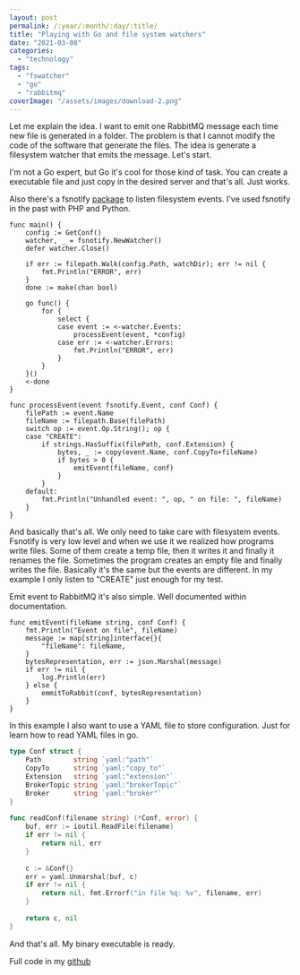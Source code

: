 ```yaml
---
layout: post
permalink: /:year/:month/:day/:title/
title: "Playing with Go and file system watchers"
date: "2021-03-08"
categories: 
  - "technology"
tags: 
  - "fswatcher"
  - "go"
  - "rabbitmq"
coverImage: "/assets/images/download-2.png"
---
```


Let me explain the idea. I want to emit one RabbitMQ message each time new file is generated in a folder. The problem is that I cannot modify the code of the software that generate the files. The idea is generate a filesystem watcher that emits the message. Let's start.

I'm not a Go expert, but Go it's cool for those kind of task. You can create a executable file and just copy in the desired server and that's all. Just works.

Also there's a fsnotify [package](github.com/fsnotify/fsnotify) to listen filesystem events. I've used fsnotify in the past with PHP and Python.

```golang
func main() {
    config := GetConf()
    watcher, _ = fsnotify.NewWatcher()
    defer watcher.Close()
 
    if err := filepath.Walk(config.Path, watchDir); err != nil {
        fmt.Println("ERROR", err)
    }
    done := make(chan bool)
 
    go func() {
        for {
            select {
            case event := <-watcher.Events:
                processEvent(event, *config)
            case err := <-watcher.Errors:
                fmt.Println("ERROR", err)
            }
        }
    }()
    <-done
}
 
func processEvent(event fsnotify.Event, conf Conf) {
    filePath := event.Name
    fileName := filepath.Base(filePath)
    switch op := event.Op.String(); op {
    case "CREATE":
        if strings.HasSuffix(filePath, conf.Extension) {
            bytes, _ := copy(event.Name, conf.CopyTo+fileName)
            if bytes > 0 {
                emitEvent(fileName, conf)
            }
        }
    default:
        fmt.Println("Unhandled event: ", op, " on file: ", fileName)
    }
}
```

And basically that's all. We only need to take care with filesystem events. Fsnotify is very low level and when we use it we realized how programs write files. Some of them create a temp file, then it writes it and finally it renames the file. Sometimes the program creates an empty file and finally writes the file. Basically it's the same but the events are different. In my example I only listen to "CREATE" just enough for my test.

Emit event to RabbitMQ it's also simple. Well documented within documentation.

```golang
func emitEvent(fileName string, conf Conf) {
    fmt.Println("Event on file", fileName)
    message := map[string]interface{}{
        "fileName": fileName,
    }
    bytesRepresentation, err := json.Marshal(message)
    if err != nil {
        log.Println(err)
    } else {
        emmitToRabbit(conf, bytesRepresentation)
    }
}
```

In this example I also want to use a YAML file to store configuration. Just for learn how to read YAML files in go.

```go
type Conf struct {
    Path        string `yaml:"path"`
    CopyTo      string `yaml:"copy_to"`
    Extension   string `yaml:"extension"`
    BrokerTopic string `yaml:"brokerTopic"`
    Broker      string `yaml:"broker"`
}
 
func readConf(filename string) (*Conf, error) {
    buf, err := ioutil.ReadFile(filename)
    if err != nil {
        return nil, err
    }
 
    c := &Conf{}
    err = yaml.Unmarshal(buf, c)
    if err != nil {
        return nil, fmt.Errorf("in file %q: %v", filename, err)
    }
 
    return c, nil
}
```

And that's all. My binary executable is ready.

Full code in my [github](https://github.com/gonzalo123/gofswatcher)
